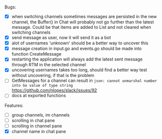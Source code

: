 Bugs:

- [x] when switching channels sometimes messages are persisted in the new
      channel, the Buffer() in Chat will probably not go further than the
      latest message. Could be that items are added to List and not cleared
      when switching channels
- [x] send message as user, now it will send it as a bot    
- [x] alot of usernames 'unknown' should be a better way to uncover this
- [x] message creation in input.go and events.go should be made into function
      CreateMessage
- [x] restarting the application will always add the latest sent message
      through RTM in the selected channel
- [x] uncovering usernames takes too long, should find a better way
      test without uncovering, if that is the problem
- [ ] GetMessages for a channel can result in `json: cannot unmarshal number
      into Go value of type string` https://github.com/nlopes/slack/issues/92
- [ ] docs at exported functions

Features:

- [ ] group channels, im channels
- [ ] scrolling in chat pane
- [ ] scrolling in channel pane
- [x] channel name in chat pane
